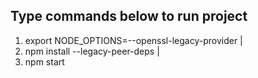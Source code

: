 ## Type commands below to run project <br />
1. export NODE_OPTIONS=--openssl-legacy-provider | <br />
2. npm install --legacy-peer-deps | <br />
3. npm start  
